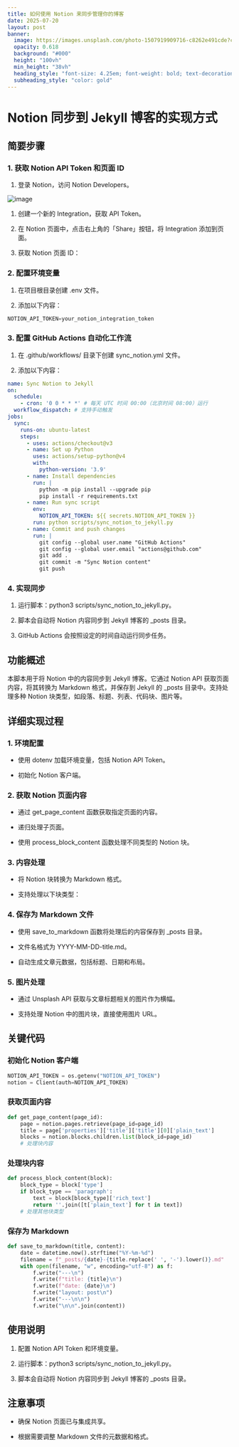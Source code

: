 ```yaml
---
title: 如何使用 Notion 来同步管理你的博客
date: 2025-07-20
layout: post
banner:
  image: https://images.unsplash.com/photo-1507919909716-c8262e491cde?crop=entropy&cs=tinysrgb&fit=max&fm=jpg&ixid=M3w2OTIwMzJ8MHwxfHJhbmRvbXx8fHx8fHx8fDE3NTMwMDAwNzZ8&ixlib=rb-4.1.0&q=80&w=1080
  opacity: 0.618
  background: "#000"
  height: "100vh"
  min_height: "38vh"
  heading_style: "font-size: 4.25em; font-weight: bold; text-decoration: underline"
  subheading_style: "color: gold"
---
```


# Notion 同步到 Jekyll 博客的实现方式

## 简要步骤

### 1. 获取 Notion API Token 和页面 ID

1. 登录 Notion，访问 Notion Developers。

![image](https://prod-files-secure.s3.us-west-2.amazonaws.com/a7a0cc5a-89b9-4cda-8686-1fba0ca52f40/d19c1afe-dea5-4312-9333-786b0ba83054/image.png?X-Amz-Algorithm=AWS4-HMAC-SHA256&X-Amz-Content-Sha256=UNSIGNED-PAYLOAD&X-Amz-Credential=ASIAZI2LB4664XDNWIGK%2F20250720%2Fus-west-2%2Fs3%2Faws4_request&X-Amz-Date=20250720T082756Z&X-Amz-Expires=3600&X-Amz-Security-Token=IQoJb3JpZ2luX2VjEKD%2F%2F%2F%2F%2F%2F%2F%2F%2F%2FwEaCXVzLXdlc3QtMiJHMEUCIQDk%2BC3qYV9Bq0yS94NSSeB%2Fnd%2FqIzvskvJBsBxDFFaaGAIgbG2m3HeWvB9lZxmf9ODgUfFpPk0vtcGg3A3qukNbdVcqiAQIuf%2F%2F%2F%2F%2F%2F%2F%2F%2F%2FARAAGgw2Mzc0MjMxODM4MDUiDDnq3UXNV04oKvZwrCrcA3Jqvm43%2FUdvz82PG4WTV9D96ygvMgCPnVKRfNNzPEKBfGu19vnympTrGG01jcKBNooa0nyJhKmQVmGuRV1Ahb4QdWwWRZxf8LpQh25qsEovlEaRdSFqZTSBTOvOvuwmVY0OjPeVmLwDPo2lW1j%2FiVgSQGZCIAHsfKV7jSROcMPSIhWUZmtZOihzWgUw4bpDZhcy8ODBxwd7hcqL2dzGrLb%2Bxtqqx%2FiPpp0rOdRq8CO7Xu7k404ErziwqA%2FGbnEOQmu31Xb4l13yyJXUif199XInh0NqWGzeTs5tU45uVkxchW6BNuWxTOXOlA9D3zL9LnYfri9ke1at2zv8W8Pk6hnziCzzU%2F916pOB0AMOKRCcDD3s2CuWGUF45lQgFnp5kAOq4lALDFrHZasS0gwqoig6hmkXoBcMYC9CEzdhmDbRSohxU8T9f7fegNPw1OcHdSBwI8nneiAE32dA72576DfRzHgZOdqa30%2FY%2FpJZeYlVOmWX3%2B1975zTEW7xmZm2%2FFaQ0BoVJqlYjcS0Mrho5vRbW05D4E%2BR5P233tiaFJbo76Q2v%2B2nXuQwXw1wCW9sZvjlQ9LQw1YpS0bUduKSWF%2B9Y0JW0GxCXs4hUc55zE7Ey7O8XZ%2BuEtvBCI%2FpMMO78sMGOqUBthrCJDdtGsV%2F6AYbzyz%2Bbp0ofLLfGvX9xb7dE9er4qvRr%2FOtOInLYFxzi%2FoMpyu7RiCzvJcyagQNbUkhyPjGVIL3v%2B9D2EA3qmDHfE%2BvbiY1jx8Sg3o089L53gdRIZL0fkG%2BHCjtAWhvfQuGaenrvr9Y3F9WYCsH0LPjJgLRCFYwGz6Hz%2BHAbGj24jLiq3rH89KG%2FFd%2BNl768LClqq4J3ixfB2AO&X-Amz-Signature=5ab21ef9121418a43aae4bceff87d7dbd9d2ccd34c10b9576363ed267bfcd2e8&X-Amz-SignedHeaders=host&x-amz-checksum-mode=ENABLED&x-id=GetObject)

1. 创建一个新的 Integration，获取 API Token。

1. 在 Notion 页面中，点击右上角的「Share」按钮，将 Integration 添加到页面。

1. 获取 Notion 页面 ID：


### 2. 配置环境变量

1. 在项目根目录创建 .env 文件。

1. 添加以下内容：

```javascript
NOTION_API_TOKEN=your_notion_integration_token
```

### 3. 配置 GitHub Actions 自动化工作流

1. 在 .github/workflows/ 目录下创建 sync_notion.yml 文件。

1. 添加以下内容：

```yaml
name: Sync Notion to Jekyll
on:
  schedule:
    - cron: '0 0 * * *' # 每天 UTC 时间 00:00（北京时间 08:00）运行
  workflow_dispatch: # 支持手动触发
jobs:
  sync:
    runs-on: ubuntu-latest
    steps:
      - uses: actions/checkout@v3
      - name: Set up Python
        uses: actions/setup-python@v4
        with:
          python-version: '3.9'
      - name: Install dependencies
        run: |
          python -m pip install --upgrade pip
          pip install -r requirements.txt
      - name: Run sync script
        env:
          NOTION_API_TOKEN: ${{ secrets.NOTION_API_TOKEN }}
        run: python scripts/sync_notion_to_jekyll.py
      - name: Commit and push changes
        run: |
          git config --global user.name "GitHub Actions"
          git config --global user.email "actions@github.com"
          git add .
          git commit -m "Sync Notion content"
          git push
```

### 4. 实现同步

1. 运行脚本：python3 scripts/sync_notion_to_jekyll.py。

1. 脚本会自动将 Notion 内容同步到 Jekyll 博客的 _posts 目录。

1. GitHub Actions 会按照设定的时间自动运行同步任务。

## 功能概述

本脚本用于将 Notion 中的内容同步到 Jekyll 博客。它通过 Notion API 获取页面内容，将其转换为 Markdown 格式，并保存到 Jekyll 的 _posts 目录中。支持处理多种 Notion 块类型，如段落、标题、列表、代码块、图片等。

## 详细实现过程

### 1. 环境配置

- 使用 dotenv 加载环境变量，包括 Notion API Token。

- 初始化 Notion 客户端。

### 2. 获取 Notion 页面内容

- 通过 get_page_content 函数获取指定页面的内容。

- 递归处理子页面。

- 使用 process_block_content 函数处理不同类型的 Notion 块。

### 3. 内容处理

- 将 Notion 块转换为 Markdown 格式。

- 支持处理以下块类型：


### 4. 保存为 Markdown 文件

- 使用 save_to_markdown 函数将处理后的内容保存到 _posts 目录。

- 文件名格式为 YYYY-MM-DD-title.md。

- 自动生成文章元数据，包括标题、日期和布局。

### 5. 图片处理

- 通过 Unsplash API 获取与文章标题相关的图片作为横幅。

- 支持处理 Notion 中的图片块，直接使用图片 URL。

## 关键代码

### 初始化 Notion 客户端

```python
NOTION_API_TOKEN = os.getenv("NOTION_API_TOKEN")
notion = Client(auth=NOTION_API_TOKEN)
```

### 获取页面内容

```python
def get_page_content(page_id):
    page = notion.pages.retrieve(page_id=page_id)
    title = page['properties']['title']['title'][0]['plain_text']
    blocks = notion.blocks.children.list(block_id=page_id)
    # 处理块内容
```

### 处理块内容

```python
def process_block_content(block):
    block_type = block['type']
    if block_type == 'paragraph':
        text = block[block_type]['rich_text']
        return ''.join([t['plain_text'] for t in text])
    # 处理其他块类型
```

### 保存为 Markdown

```python
def save_to_markdown(title, content):
    date = datetime.now().strftime("%Y-%m-%d")
    filename = f"_posts/{date}-{title.replace(' ', '-').lower()}.md"
    with open(filename, "w", encoding="utf-8") as f:
        f.write("---\n")
        f.write(f"title: {title}\n")
        f.write(f"date: {date}\n")
        f.write("layout: post\n")
        f.write("---\n\n")
        f.write("\n\n".join(content))
```

## 使用说明

1. 配置 Notion API Token 和环境变量。

1. 运行脚本：python3 scripts/sync_notion_to_jekyll.py。

1. 脚本会自动将 Notion 内容同步到 Jekyll 博客的 _posts 目录。

## 注意事项

- 确保 Notion 页面已与集成共享。

- 根据需要调整 Markdown 文件的元数据和格式。